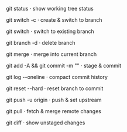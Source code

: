git status · show working tree status

git switch -c <name> · create & switch to branch

git switch <name> · switch to existing branch

git branch -d <name> · delete branch

git merge <branch> · merge into current branch

git add -A && git commit -m "<msg>" · stage & commit

git log --oneline · compact commit history

git reset --hard <commit> · reset branch to commit

git push -u origin <branch> · push & set upstream

git pull · fetch & merge remote changes

git diff · show unstaged changes